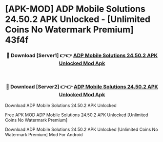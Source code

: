 # [APK-MOD] ADP Mobile Solutions 24.50.2 APK Unlocked - [Unlimited Coins No Watermark Premium] 43f4f



<div align="center">
<h3>🔴 Download [Server1] 👉👉 <a href="https://momento.my/?title=ADP_Mobile_Solutions_24.50.2_APK_Unlocked">ADP Mobile Solutions 24.50.2 APK Unlocked Mod Apk</a></h3><br>

<h3>🔴 Download [Server2] 👉👉 <a href="https://momento.my/?title=ADP_Mobile_Solutions_24.50.2_APK_Unlocked">ADP Mobile Solutions 24.50.2 APK Unlocked Mod Apk</a></h3>
</div>



Download ADP Mobile Solutions 24.50.2 APK Unlocked 

Free APK MOD ADP Mobile Solutions 24.50.2 APK Unlocked [Unlimited Coins No Watermark Premium]

Download ADP Mobile Solutions 24.50.2 APK Unlocked [Unlimited Coins No Watermark Premium] Mod For Android
